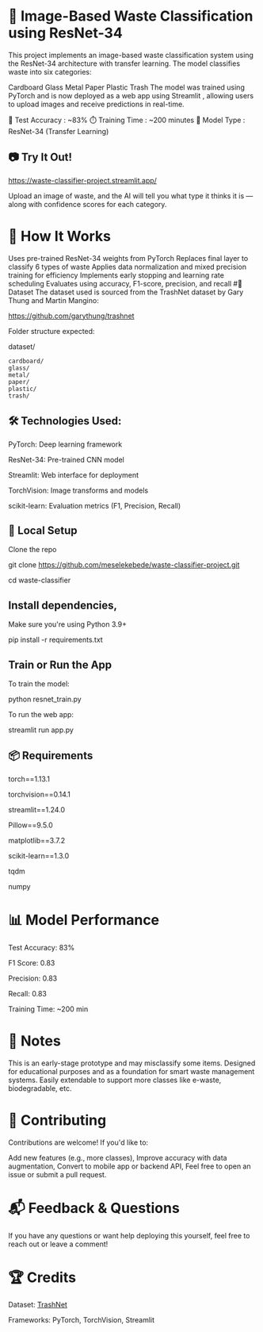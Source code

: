 # 🌟 Image-Based Waste Classification using ResNet-34
This project implements an image-based waste classification system using the ResNet-34 architecture with transfer learning. The model classifies waste into six categories:

Cardboard
Glass
Metal
Paper
Plastic
Trash
The model was trained using PyTorch and is now deployed as a web app using Streamlit , allowing users to upload images and receive predictions in real-time.

🎯 Test Accuracy : ~83%
⏱️ Training Time : ~200 minutes
🧠 Model Type : ResNet-34 (Transfer Learning)

## 📷 Try It Out!
https://waste-classifier-project.streamlit.app/

Upload an image of waste, and the AI will tell you what type it thinks it is — along with confidence scores for each category.

# 🧠 How It Works
Uses pre-trained ResNet-34 weights from PyTorch
Replaces final layer to classify 6 types of waste
Applies data normalization and mixed precision training for efficiency
Implements early stopping and learning rate scheduling
Evaluates using accuracy, F1-score, precision, and recall
#📁 Dataset
The dataset used is sourced from the TrashNet dataset by Gary Thung and Martin Mangino:

https://github.com/garythung/trashnet

Folder structure expected:

dataset/

    cardboard/
    glass/
    metal/
    paper/
    plastic/
    trash/
## 🛠️ Technologies Used: 
PyTorch: Deep learning framework

ResNet-34: Pre-trained CNN model

Streamlit: Web interface for deployment

TorchVision: Image transforms and models

scikit-learn: Evaluation metrics (F1, Precision, Recall)

## 🚀 Local Setup
Clone the repo

git clone https://github.com/meselekebede/waste-classifier-project.git 


cd waste-classifier

## Install dependencies,
Make sure you're using Python 3.9+


pip install -r requirements.txt


## Train or Run the App


To train the model:

python resnet_train.py

To run the web app:

streamlit run app.py


## 📦 Requirements

torch==1.13.1

torchvision==0.14.1

streamlit==1.24.0

Pillow==9.5.0

matplotlib==3.7.2

scikit-learn==1.3.0

tqdm

numpy

# 📊 Model Performance
Test Accuracy: 83%

F1 Score: 0.83

Precision: 0.83

Recall: 0.83

Training Time: ~200 min

# 📝 Notes
This is an early-stage prototype and may misclassify some items.
Designed for educational purposes and as a foundation for smart waste management systems.
Easily extendable to support more classes like e-waste, biodegradable, etc.
# 🤝 Contributing

Contributions are welcome! If you'd like to:

Add new features (e.g., more classes),
Improve accuracy with data augmentation,
Convert to mobile app or backend API,
Feel free to open an issue or submit a pull request.

# 📬 Feedback & Questions
If you have any questions or want help deploying this yourself, feel free to reach out or leave a comment!

# 🏆 Credits

Dataset: [TrashNet](https://github.com/garythung/trashnet)

Frameworks: PyTorch, TorchVision, Streamlit

